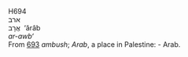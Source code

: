 <body>
  <p>H694<br>  ארב  <br> אֲרָב  ‎  ‘ărâb  <br><i>ar-awb‘ </i><br>From <a href="h0693.htm">693</a>  <i>ambush</i>; <i>Arab</i>, a place in Palestine: - Arab.<br></p>
 </body>